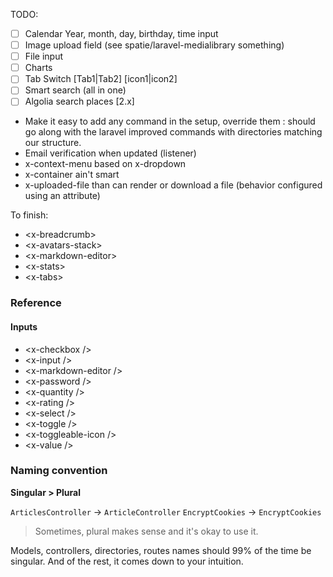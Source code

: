 TODO:

* [ ] Calendar Year, month, day, birthday, time input
* [ ] Image upload field (see spatie/laravel-medialibrary something)
* [ ] File input
* [ ] Charts
* [ ] Tab Switch [Tab1|Tab2] [icon1|icon2]
* [ ] Smart search (all in one)
 * [ ] Algolia search places [2.x]
 * Make it easy to add any command in the setup, override them : should go along with the laravel improved commands with directories matching our structure.
 * Email verification when updated (listener)
 * x-context-menu based on x-dropdown
* x-container ain't smart
* x-uploaded-file than can render or download a file (behavior configured using an attribute) 


To finish:

* \<x-breadcrumb>
* \<x-avatars-stack>
* \<x-markdown-editor>
* \<x-stats>
* \<x-tabs>

### Reference

#### Inputs

* \<x-checkbox />
* \<x-input />
* \<x-markdown-editor />
* \<x-password />
* \<x-quantity />
* \<x-rating />
* \<x-select />
* \<x-toggle />
* \<x-toggleable-icon />
* \<x-value />

### Naming convention
 
**Singular > Plural**

`ArticlesController` -> `ArticleController`
`EncryptCookies` -> `EncryptCookies`
> Sometimes, plural makes sense and it's okay to use it.

Models, controllers, directories, routes names should 99% of the time be singular.
And of the rest, it comes down to your intuition.

